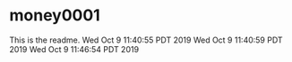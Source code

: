 # money0001

This is the readme.
Wed Oct 9 11:40:55 PDT 2019
Wed Oct 9 11:40:59 PDT 2019
Wed Oct 9 11:46:54 PDT 2019
